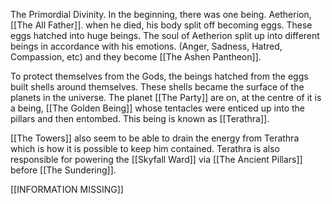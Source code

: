 The Primordial Divinity. In the beginning, there was one being. Aetherion, [[The All Father]]. when he died, his body split off becoming eggs. These eggs hatched into huge beings. The soul of Aetherion split up into different beings in accordance with his emotions. (Anger, Sadness, Hatred, Compassion, etc) and they become [[The Ashen Pantheon]].

To protect themselves from the Gods, the beings hatched from the eggs built shells around themselves. These shells became the surface of the planets in the universe. The planet [[The Party]] are on, at the centre of it is a being, [[The Golden Being]] whose tentacles were enticed up into the pillars and then entombed. This being is known as [[Terathra]].

[[The Towers]] also seem to be able to drain the energy from Terathra which is how it is possible to keep him contained. Terathra is also responsible for powering the [[Skyfall Ward]] via [[The Ancient Pillars]] before [[The Sundering]].

[[INFORMATION MISSING]]